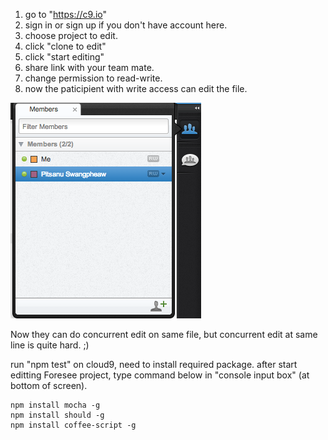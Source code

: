 1. go to "https://c9.io"
2. sign in or sign up if you don't have account here.
3. choose project to edit.
4. click "clone to edit"
5. click "start editing"
6. share link with your team mate.
7. change permission to read-write.
8. now the paticipient with write access can edit the file.

![c9 member permission](images/c9_member_permission.png)

Now they can do concurrent edit on same file, 
but concurrent edit at same line is quite hard. ;)

run "npm test" on cloud9, need to install required package.
after start editting Foresee project, type command below 
in "console input box" (at bottom of screen).
 
    npm install mocha -g
    npm install should -g
    npm install coffee-script -g

